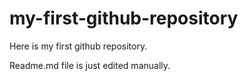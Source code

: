 # my-first-github-repository
Here is my first github repository. 


Readme.md file is just edited manually.
